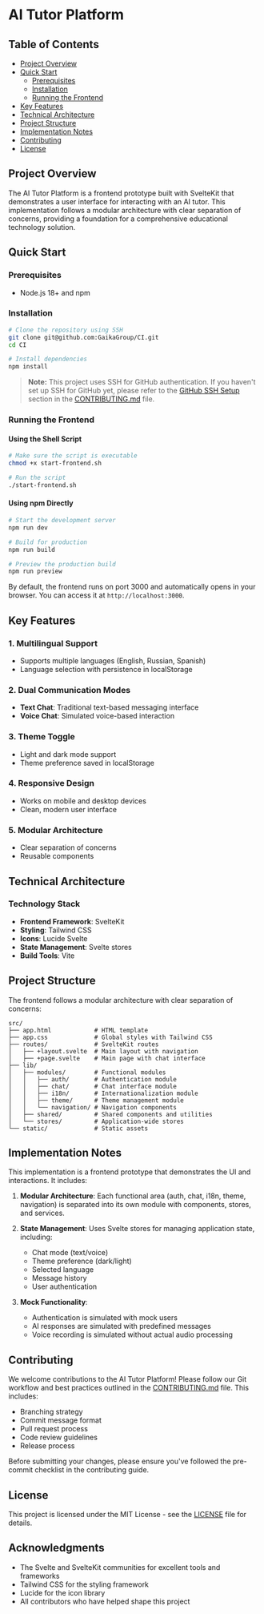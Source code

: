 # AI Tutor Platform

## Table of Contents
- [Project Overview](#project-overview)
- [Quick Start](#quick-start)
  - [Prerequisites](#prerequisites)
  - [Installation](#installation)
  - [Running the Frontend](#running-the-frontend)
- [Key Features](#key-features)
- [Technical Architecture](#technical-architecture)
- [Project Structure](#project-structure)
- [Implementation Notes](#implementation-notes)
- [Contributing](#contributing)
- [License](#license)

## Project Overview

The AI Tutor Platform is a frontend prototype built with SvelteKit that demonstrates a user interface for interacting with an AI tutor. This implementation follows a modular architecture with clear separation of concerns, providing a foundation for a comprehensive educational technology solution.

## Quick Start

### Prerequisites
- Node.js 18+ and npm

### Installation
```bash
# Clone the repository using SSH
git clone git@github.com:GaikaGroup/CI.git
cd CI

# Install dependencies
npm install
```

> **Note:** This project uses SSH for GitHub authentication. If you haven't set up SSH for GitHub yet, please refer to the [GitHub SSH Setup](#github-ssh-setup) section in the [CONTRIBUTING.md](CONTRIBUTING.md) file.

### Running the Frontend

#### Using the Shell Script
```bash
# Make sure the script is executable
chmod +x start-frontend.sh

# Run the script
./start-frontend.sh
```

#### Using npm Directly
```bash
# Start the development server
npm run dev

# Build for production
npm run build

# Preview the production build
npm run preview
```

By default, the frontend runs on port 3000 and automatically opens in your browser. You can access it at `http://localhost:3000`.

## Key Features

### 1. Multilingual Support
- Supports multiple languages (English, Russian, Spanish)
- Language selection with persistence in localStorage

### 2. Dual Communication Modes
- **Text Chat**: Traditional text-based messaging interface
- **Voice Chat**: Simulated voice-based interaction

### 3. Theme Toggle
- Light and dark mode support
- Theme preference saved in localStorage

### 4. Responsive Design
- Works on mobile and desktop devices
- Clean, modern user interface

### 5. Modular Architecture
- Clear separation of concerns
- Reusable components

## Technical Architecture

### Technology Stack
- **Frontend Framework**: SvelteKit
- **Styling**: Tailwind CSS
- **Icons**: Lucide Svelte
- **State Management**: Svelte stores
- **Build Tools**: Vite

## Project Structure

The frontend follows a modular architecture with clear separation of concerns:

```
src/
├── app.html            # HTML template
├── app.css             # Global styles with Tailwind CSS
├── routes/             # SvelteKit routes
│   ├── +layout.svelte  # Main layout with navigation
│   ├── +page.svelte    # Main page with chat interface
├── lib/
│   ├── modules/        # Functional modules
│   │   ├── auth/       # Authentication module
│   │   ├── chat/       # Chat interface module
│   │   ├── i18n/       # Internationalization module
│   │   ├── theme/      # Theme management module
│   │   └── navigation/ # Navigation components
│   ├── shared/         # Shared components and utilities
│   └── stores/         # Application-wide stores
└── static/             # Static assets
```

## Implementation Notes

This implementation is a frontend prototype that demonstrates the UI and interactions. It includes:

1. **Modular Architecture**: Each functional area (auth, chat, i18n, theme, navigation) is separated into its own module with components, stores, and services.

2. **State Management**: Uses Svelte stores for managing application state, including:
   - Chat mode (text/voice)
   - Theme preference (dark/light)
   - Selected language
   - Message history
   - User authentication

3. **Mock Functionality**:
   - Authentication is simulated with mock users
   - AI responses are simulated with predefined messages
   - Voice recording is simulated without actual audio processing

## Contributing

We welcome contributions to the AI Tutor Platform! Please follow our Git workflow and best practices outlined in the [CONTRIBUTING.md](CONTRIBUTING.md) file. This includes:

- Branching strategy
- Commit message format
- Pull request process
- Code review guidelines
- Release process

Before submitting your changes, please ensure you've followed the pre-commit checklist in the contributing guide.

## License

This project is licensed under the MIT License - see the [LICENSE](LICENSE) file for details.

## Acknowledgments

- The Svelte and SvelteKit communities for excellent tools and frameworks
- Tailwind CSS for the styling framework
- Lucide for the icon library
- All contributors who have helped shape this project

